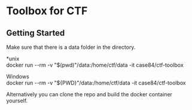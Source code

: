 # Toolbox for CTF

## Getting Started

Make sure that there is a data folder in the directory.

*unix  
docker run --rm -v "$(pwd)"/data:/home/ctf/data -it case84/ctf-toolbox

Windows  
docker run --rm -v "${PWD}"/data:/home/ctf/data -it case84/ctf-toolbox

Alternatively you can clone the repo and build the docker container yourself.
